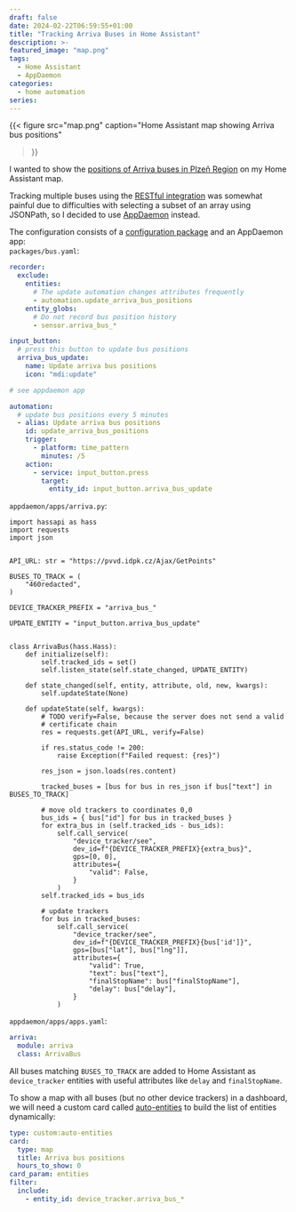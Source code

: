 ```yaml
---
draft: false
date: 2024-02-22T06:59:55+01:00
title: "Tracking Arriva Buses in Home Assistant"
description: >-
featured_image: "map.png"
tags:
  - Home Assistant
  - AppDaemon
categories:
  - home automation
series:
---
```

{{< figure src="map.png"
    caption="Home Assistant map showing Arriva bus positions"
>}}

I wanted to show the [positions of Arriva buses in Plzeň
Region](https://pvvd.idpk.cz/) on my Home Assistant map.

Tracking multiple buses using the [RESTful
integration](https://www.home-assistant.io/integrations/rest/) was somewhat
painful due to difficulties with selecting a subset of an array using
JSONPath, so I decided to use
[AppDaemon](https://appdaemon.readthedocs.io/en/latest/) instead.

The configuration consists of a [configuration
package](https://www.home-assistant.io/docs/configuration/packages/) and an
AppDaemon app:  
`packages/bus.yaml`:
```yaml
recorder:
  exclude:
    entities:
      # The update automation changes attributes frequently
      - automation.update_arriva_bus_positions
    entity_globs:
      # Do not record bus position history
      - sensor.arriva_bus_*

input_button:
  # press this button to update bus positions
  arriva_bus_update:
    name: Update arriva bus positions
    icon: "mdi:update"

# see appdaemon app

automation:
  # update bus positions every 5 minutes
  - alias: Update arriva bus positions
    id: update_arriva_bus_positions
    trigger:
      - platform: time_pattern
        minutes: /5
    action:
      - service: input_button.press
        target:
          entity_id: input_button.arriva_bus_update
```

`appdaemon/apps/arriva.py`:
```python3
import hassapi as hass
import requests
import json


API_URL: str = "https://pvvd.idpk.cz/Ajax/GetPoints"

BUSES_TO_TRACK = (
    "460redacted",
)

DEVICE_TRACKER_PREFIX = "arriva_bus_"

UPDATE_ENTITY = "input_button.arriva_bus_update"


class ArrivaBus(hass.Hass):
    def initialize(self):
        self.tracked_ids = set()
        self.listen_state(self.state_changed, UPDATE_ENTITY)

    def state_changed(self, entity, attribute, old, new, kwargs):
        self.updateState(None)

    def updateState(self, kwargs):
        # TODO verify=False, because the server does not send a valid
        # certificate chain
        res = requests.get(API_URL, verify=False)

        if res.status_code != 200:
            raise Exception(f"Failed request: {res}")

        res_json = json.loads(res.content)

        tracked_buses = [bus for bus in res_json if bus["text"] in BUSES_TO_TRACK]

        # move old trackers to coordinates 0,0
        bus_ids = { bus["id"] for bus in tracked_buses }
        for extra_bus in (self.tracked_ids - bus_ids):
            self.call_service(
                "device_tracker/see",
                dev_id=f"{DEVICE_TRACKER_PREFIX}{extra_bus}",
                gps=[0, 0],
                attributes={
                    "valid": False,
                }
            )
        self.tracked_ids = bus_ids

        # update trackers
        for bus in tracked_buses:
            self.call_service(
                "device_tracker/see",
                dev_id=f"{DEVICE_TRACKER_PREFIX}{bus['id']}",
                gps=[bus["lat"], bus["lng"]],
                attributes={
                    "valid": True,
                    "text": bus["text"],
                    "finalStopName": bus["finalStopName"],
                    "delay": bus["delay"],
                }
            )
```

`appdaemon/apps/apps.yaml`:
```yaml
arriva:
  module: arriva
  class: ArrivaBus
```

All buses matching `BUSES_TO_TRACK` are added to Home Assistant as
`device_tracker` entities with useful attributes like `delay` and
`finalStopName`.

To show a map with all buses (but no other device trackers) in a dashboard,
we will need a custom card called
[auto-entities](https://github.com/thomasloven/lovelace-auto-entities) to
build the list of entities dynamically:

```yaml
type: custom:auto-entities
card:
  type: map
  title: Arriva bus positions
  hours_to_show: 0
card_param: entities
filter:
  include:
    - entity_id: device_tracker.arriva_bus_*
```
